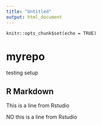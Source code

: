 ```yaml
---
title: "Untitled"
output: html_document
---
```


```{r setup, include=FALSE}
knitr::opts_chunk$set(echo = TRUE)
```
# myrepo
testing setup

## R Markdown
This is a line from Rstudio

NO this is a line from Rstudio

